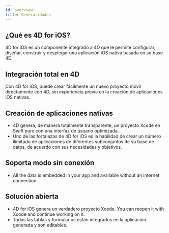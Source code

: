 ```yaml
---
id: overview
title: Generalidades
---
```


## ¿Qué es 4D for iOS?

4D for iOS es un componente integrado a 4D que le permite configurar, diseñar, construir y desplegar una aplicación iOS nativa basada en su base 4D.

## Integración total en 4D

Con 4D for iOS, puede crear fácilmente un nuevo proyecto móvil directamente con 4D, sin experiencia previa en la creación de aplicaciones iOS nativas.

## Creación de aplicaciones nativas
* 4D genera, de manera totalmente transparente, un proyecto Xcode en Swift puro con una interfaz de usuario optimizada.
* Uno de las fortalezas de 4D for iOS es la habilidad de crear un número ilimitado de aplicaciones de diferentes subconjuntos de su base de datos, de acuerdo con sus necesidades y objetivos.

## Soporta modo sin conexión
* All the data is embedded in your app and available without an internet connection.

## Solución abierta
* 4D for iOS genera un verdadero proyecto Xcode. You can reopen it with Xcode and continue working on it.
* Todas las tablas y formularios están integrados en la aplicación generada y son editables.
